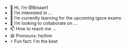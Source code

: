 - 👋 Hi, I’m @Binaan1
- 👀 I’m interested in ...
- 🌱 I’m currently learning for the upcoming igsce exams
- 💞️ I’m looking to collaborate on ...
- 📫 How to reach me ...
- 😄 Pronouns: he/him
- ⚡ Fun fact: I'm the best

<!---
Binaan1/Binaan1 is a ✨ special ✨ repository because its `README.md` (this file) appears on your GitHub profile.
You can click the Preview link to take a look at your changes.
--->
